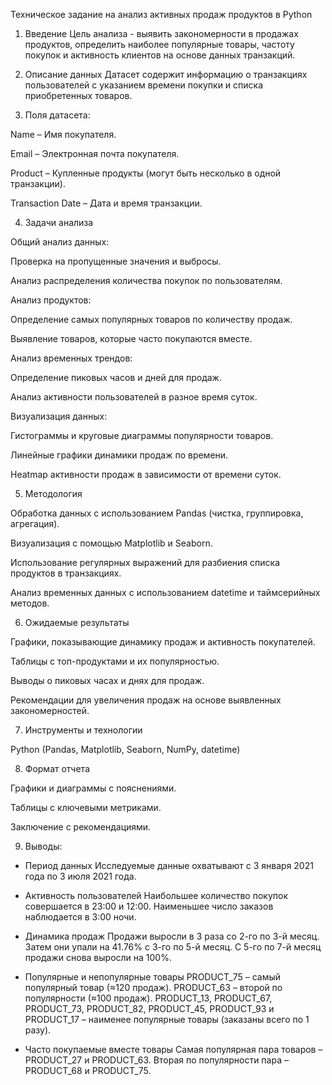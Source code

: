 Техническое задание на анализ активных продаж продуктов в Python

1. Введение
Цель анализа - выявить закономерности в продажах продуктов, определить наиболее популярные товары, частоту покупок и активность клиентов на основе данных транзакций.

2. Описание данных
Датасет содержит информацию о транзакциях пользователей с указанием времени покупки и списка приобретенных товаров.

3. Поля датасета:

Name – Имя покупателя.

Email – Электронная почта покупателя.

Product – Купленные продукты (могут быть несколько в одной транзакции).

Transaction Date – Дата и время транзакции.

4. Задачи анализа

Общий анализ данных:

Проверка на пропущенные значения и выбросы.

Анализ распределения количества покупок по пользователям.

Анализ продуктов:

Определение самых популярных товаров по количеству продаж.

Выявление товаров, которые часто покупаются вместе.

Анализ временных трендов:

Определение пиковых часов и дней для продаж.

Анализ активности пользователей в разное время суток.

Визуализация данных:

Гистограммы и круговые диаграммы популярности товаров.

Линейные графики динамики продаж по времени.

Heatmap активности продаж в зависимости от времени суток.

5. Методология

Обработка данных с использованием Pandas (чистка, группировка, агрегация).

Визуализация с помощью Matplotlib и Seaborn.

Использование регулярных выражений для разбиения списка продуктов в транзакциях.

Анализ временных данных с использованием datetime и таймсерийных методов.

6. Ожидаемые результаты

Графики, показывающие динамику продаж и активность покупателей.

Таблицы с топ-продуктами и их популярностью.

Выводы о пиковых часах и днях для продаж.

Рекомендации для увеличения продаж на основе выявленных закономерностей.

7. Инструменты и технологии

Python (Pandas, Matplotlib, Seaborn, NumPy, datetime)

8. Формат отчета

Графики и диаграммы с пояснениями.

Таблицы с ключевыми метриками.

Заключение с рекомендациями.

9. Выводы:

  * Период данных
  Исследуемые данные охватывают с 3 января 2021 года по 3 июля 2021 года.

  * Активность пользователей
  Наибольшее количество покупок совершается в 23:00 и 12:00.
  Наименьшее число заказов наблюдается в 3:00 ночи.

  * Динамика продаж
  Продажи выросли в 3 раза со 2-го по 3-й месяц.
  Затем они упали на 41.76% с 3-го по 5-й месяц.
  С 5-го по 7-й месяц продажи снова выросли на 100%.

  * Популярные и непопулярные товары
  PRODUCT_75 – самый популярный товар (≈120 продаж).
  PRODUCT_63 – второй по популярности (≈100 продаж).
  PRODUCT_13, PRODUCT_67, PRODUCT_73, PRODUCT_82, PRODUCT_45, PRODUCT_93 и PRODUCT_17 – наименее популярные товары (заказаны всего по 1 разу).

  * Часто покупаемые вместе товары
  Самая популярная пара товаров – PRODUCT_27 и PRODUCT_63.
  Вторая по популярности пара – PRODUCT_68 и PRODUCT_75.
